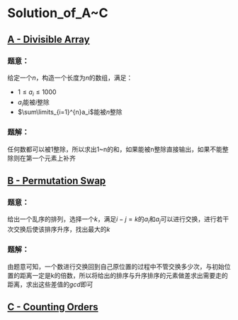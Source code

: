 # Solution_of_A~C

## [A - Divisible Array](https://codeforces.com/contest/1828/problem/A)

### 题意：

给定一个$n$，构造一个长度为$n$的数组，满足：

* $1\le a_i\le 1000$
* $a_i$能被$i$整除
* $\sum\limits_{i=1}^{n}a_i$能被$n$整除

### 题解：

任何数都可以被1整除，所以求出1~n的和，如果能被n整除直接输出，如果不能整除则在第一个元素上补齐

## [B - Permutation Swap](https://codeforces.com/contest/1828/problem/B)

### 题意：

给出一个乱序的排列，选择一个$k$，满足$i - j = k$的$a_i$和$a_j$可以进行交换，进行若干次交换后使该排序升序，找出最大的$k$

### 题解：

由题意可知，一个数进行交换回到自己原位置的过程中不管交换多少次，与初始位置的距离一定是k的倍数，所以将给出的排序与升序排序的元素做差求出需要走的距离，求出这些差值的$gcd$即可	

## [C - Counting Orders](https://codeforces.com/contest/1827/problem/A)